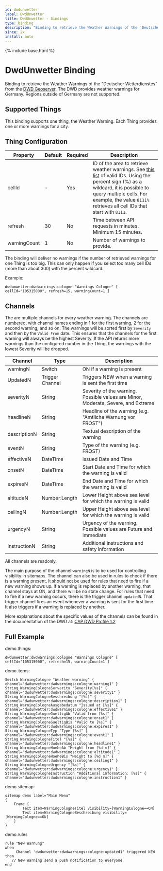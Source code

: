 ```yaml
---
id: dwdunwetter
label: DwdUnwetter
title: DwdUnwetter - Bindings
type: binding
description: "Binding to retrieve the Weather Warnings of the 'Deutscher Wetterdienstes' from the [DWD Geoserver](https://maps.dwd.de/geoserver/web/)."
since: 2x
install: auto
---
```


<!-- Attention authors: Do not edit directly. Please add your changes to the appropriate source repository -->

{% include base.html %}

# DwdUnwetter Binding

Binding to retrieve the Weather Warnings of the "Deutscher Wetterdienstes" from the [DWD Geoserver](https://maps.dwd.de/geoserver/web/).
The DWD provides weather warnings for Germany.
Regions outside of Germany are not supported.


## Supported Things

This binding supports one thing, the Weather Warning.
Each Thing provides one or more warnings for a city.


## Thing Configuration

| Property     | Default | Required | Description                                                                                                                                                                                                                                                                                                 |
|--------------|---------|----------|-------------------------------------------------------------------------------------------------------------------------------------------------------------------------------------------------------------------------------------------------------------------------------------------------------------|
| cellId       | -       | Yes      | ID of the area to retrieve weather warnings. See [this list](https://www.dwd.de/DE/leistungen/opendata/help/warnungen/cap_warncellids_csv.csv) of valid IDs. Using the percent sign (%) as a wildcard, it is possible to query multiple cells. For example, the value `8111%` retrieves all cell IDs that start with `8111`. |
| refresh      | 30      | No       | Time between API requests in minutes. Minimum 15 minutes.                                                                                                                                                                                                                                                   |
| warningCount | 1       | No       | Number of warnings to provide.                                                                                                                                                                                                                                                                              |

The binding will deliver no warnings if the number of retrieved warnings for one Thing is too big.
This can only happen if you select too many cell IDs (more than about 300) with the percent wildcard.

Example:

```
dwdunwetter:dwdwarnings:cologne "Warnings Cologne" [ cellId="105315000", refresh=15, warningCount=1 ]
```


## Channels

The are multiple channels for every weather warning.
The channels are numbered, with channel names ending in 1 for the first warning, 2 for the second warning, and so on.
The warnings will be sorted first by `Severity` and then by the `Valid From` date.
This ensures that the channels for the first warning will always be the highest Severity.
If the API returns more warnings than the configured number in the Thing, the warnings with the lowest Severity will be dropped.
 
| Channel      | Type            | Description                                                                      |
|--------------|-----------------|----------------------------------------------------------------------------------|
| warningN     | Switch          | ON if a warning is present                                                       |
| UpdatedN     | Trigger Channel | Triggers NEW when a warning is sent the first time                               |
| severityN    | String          | Severity of the warning. Possible values are Minor, Moderate, Severe, and Extreme|
| headlineN    | String          | Headline of the warning (e.g. "Amtliche Warnung vor FROST")                      |
| descriptionN | String          | Textual description of the warning                                               |
| eventN       | String          | Type of the warning (e.g. FROST)                                                 |
| effectiveN   | DateTime        | Issued Date and Time                                                             |
| onsetN       | DateTime        | Start Date and Time for which the warning is valid                               |
| expiresN     | DateTime        | End Date and Time for which the warning is valid                                 |
| altitudeN    | Number:Length   | Lower Height above sea level for which the warning is valid                      |
| ceilingN     | Number:Length   | Upper Height above sea level for which the warning is valid                      |
| urgencyN     | String          | Urgency of the warning. Possible values are Future and Immediate                 |
| instructionN | String          | Additional instructions and safety information                                   |

All channels are readonly.

The main purpose of the channel `warningN` is to be used for controlling visibility in sitemaps.
The channel can also be used in rules to check if there is a warning present. 
It should not be used for rules that need to fire if a new warning shows up. 
If a warning is replaced by another warning, that channel stays at ON, and there will be no state change. 
For rules that need to fire if a new warning occurs, there is the trigger channel `updatedN`. 
That trigger channel fires an event whenever a warning is sent for the first time.
It also triggers if a warning is replaced by another.

More explanations about the specific values of the channels can be found in the documentation of the DWD at: [CAP DWD Profile 1.2](https://www.dwd.de/DE/leistungen/opendata/help/warnungen/cap_dwd_profile_de_pdf.pdf?__blob=publicationFile&v=7)


## Full Example

demo.things:

```
dwdunwetter:dwdwarnings:cologne "Warnings Cologne" [ cellId="105315000", refresh=15, warningCount=1 ]
```

demo.items:

```
Switch WarningCologne "Weather warning" { channel="dwdunwetter:dwdwarnings:cologne:warning1" }
String WarningCologneServerity "Severity[%s]" { channel="dwdunwetter:dwdwarnings:cologne:severity1" }
String WarningCologneBeschreibung "[%s]" { channel="dwdunwetter:dwdwarnings:cologne:description1" }
String WarningCologneAusgabedatum "Issued at [%s]" { channel="dwdunwetter:dwdwarnings:cologne:effective1" }
String WarningCologneGueltigAb "Valid from [%s]" { channel="dwdunwetter:dwdwarnings:cologne:onset1" }
String WarningCologneGueltigBis "Valid to [%s]" { channel="dwdunwetter:dwdwarnings:cologne:expires1" }
String WarningCologneTyp "Type [%s]" { channel="dwdunwetter:dwdwarnings:cologne:event1" }
String WarningCologneTitel "[%s]" { channel="dwdunwetter:dwdwarnings:cologne:headline1" }
String WarningCologneHoeheAb "Height from [%d m]" { channel="dwdunwetter:dwdwarnings:cologne:altitude1" }
String WarningCologneHoeheBis "Height to [%d m]" { channel="dwdunwetter:dwdwarnings:cologne:ceiling1" }
String WarningCologneUrgency "[%s]" { channel="dwdunwetter:dwdwarnings:cologne:urgency1" }
String WarningCologneInstruction "Additional information: [%s]" { channel="dwdunwetter:dwdwarnings:cologne:instruction1" }
```

demo.sitemap:

```
sitemap demo label="Main Menu"
{
    Frame {
        Text item=WarningCologneTitel visibility=[WarningCologne==ON]
        Text item=WarningCologneBeschreibung visibility=[WarningCologne==ON]
    }
}
```

demo.rules

```
rule "New Warnung"
when
     Channel 'dwdunwetter:dwdwarnings:cologne:updated1' triggered NEW
then
   // New Warning send a push notification to everyone
end 

```
